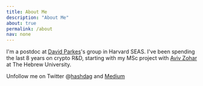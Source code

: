 ```yaml
---
title: About Me
description: "About Me"   
about: true
permalink: /about
nav: none
--- 
```


I'm a postdoc at [David Parkes](https://parkes.seas.harvard.edu)'s group in Harvard SEAS. I've been spending the last 8 years on crypto R&D, starting with my MSc project with [Aviv Zohar](https://www.avivz.net) at The Hebrew University.

Unfollow me on Twitter @[hashdag](https://twitter.com/hashdag) and [Medium]( https://hashdag.medium.com)



